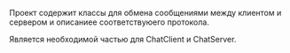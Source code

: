 Проект содержит классы для обмена сообщениями между клиентом и сервером и описаниее соответствуюего протокола.

Является необходимой частью для ChatClient и ChatServer.